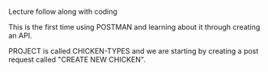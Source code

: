 Lecture follow along with coding

This is the first time using POSTMAN and learning about it through creating an API.

PROJECT is called CHICKEN-TYPES and we are starting by creating a post request called "CREATE NEW CHICKEN".